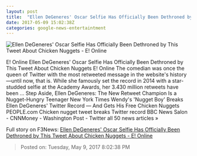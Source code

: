 ```yaml
---
layout: post
title:  "Ellen DeGeneres' Oscar Selfie Has Officially Been Dethroned by This Tweet About Chicken Nuggets - E! Online"
date: 2017-05-09 15:02:38Z
categories: google-news-entertaintment
---
```


![Ellen DeGeneres' Oscar Selfie Has Officially Been Dethroned by This Tweet About Chicken Nuggets - E! Online](http://akns-images.eonline.com/eol_images/Entire_Site/201749/rs_600x600-170509074656-600.Carter.jpg?downsize=450:*&crop=450:350;left,top)

E! Online Ellen DeGeneres' Oscar Selfie Has Officially Been Dethroned by This Tweet About Chicken Nuggets E! Online The comedian was once the queen of Twitter with the most retweeted message in the website's history—until now, that is. While she famously set the record in 2014 with a star-studded selfie at the Academy Awards, her 3.430 million retweets have been ... Step Aside, Ellen DeGeneres: The New Retweet Champion Is a Nugget-Hungry Teenager New York Times Wendy's 'Nugget Boy' Breaks Ellen DeGeneres' Twitter Record — And Gets His Free Chicken Nuggets PEOPLE.com Chicken nugget tweet breaks Twitter record BBC News Salon - CNNMoney - Washington Post - Twitter all 50 news articles »


Full story on F3News: [Ellen DeGeneres' Oscar Selfie Has Officially Been Dethroned by This Tweet About Chicken Nuggets - E! Online](http://www.f3nws.com/n/CthKbH)

> Posted on: Tuesday, May 9, 2017 8:02:38 PM
